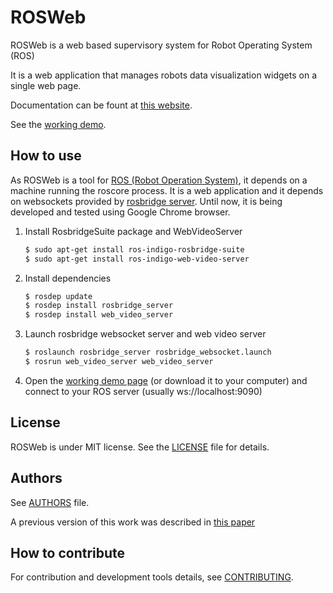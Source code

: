 
# ROSWeb

ROSWeb is a web based supervisory system for Robot Operating System (ROS)

It is a web application that manages robots data visualization widgets on a single web page.

Documentation can be fount at [this website][doc].

See the [working demo][demo].

## How to use

As ROSWeb is a tool for [ROS (Robot Operation System)][ros], it depends on a machine running the roscore process.
It is a web application and it depends on websockets provided by [rosbridge server][rosbridge].
Until now, it is being developed and tested using Google Chrome browser.

1. Install RosbridgeSuite package and WebVideoServer

    ```sh
    $ sudo apt-get install ros-indigo-rosbridge-suite
    $ sudo apt-get install ros-indigo-web-video-server
    ```

2. Install dependencies
    ```sh
    $ rosdep update
    $ rosdep install rosbridge_server
    $ rosdep install web_video_server
    ```

3. Launch rosbridge websocket server and web video server
    ```sh
    $ roslaunch rosbridge_server rosbridge_websocket.launch
    $ rosrun web_video_server web_video_server
    ```

4. Open the [working demo page][demo] (or download it to your computer) and connect to your ROS server (usually ws://localhost:9090)

## License

ROSWeb is under MIT license. See the [LICENSE](LICENSE) file for details.

## Authors

See [AUTHORS](AUTHORS.md) file.

A previous version of this work was described in [this paper][paper]

## How to contribute

For contribution and development tools details, see [CONTRIBUTING](CONTRIBUTING.md).

[//]: #

[ros]: <http://www.ros.org>
[doc]: <http://www.labrom.eesc.usp.br/rosweb/typedoc>
[demo]: <http://labrom.eesc.usp.br/rosweb/>
[rosbridge]: <http://www.github.com/RobotWebTools/rosbridge_suite>
[paper]: <https://www.researchgate.net/publication/308519873_DEVELOPMENT_OF_A_MOBILE_ROBOTS_SUPERVISORY_SYSTEM> 
